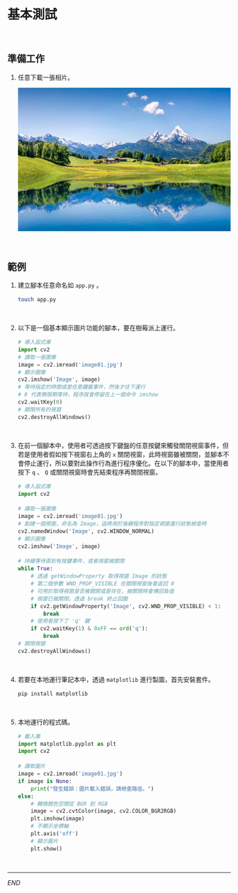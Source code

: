 # 基本測試

<br>

## 準備工作

1. 任意下載一張相片。

    ![](images/img_06.png)

<br>

## 範例

1. 建立腳本任意命名如 `app.py` 。

    ```bash
    touch app.py
    ```

<br>

2. 以下是一個基本顯示圖片功能的腳本，要在樹莓派上運行。

    ```python
    # 導入函式庫
    import cv2
    # 讀取一張圖像
    image = cv2.imread('image01.jpg')
    # 顯示圖像
    cv2.imshow('Image', image)
    # 等待指定的時間或是任意鍵盤事件，然後才往下運行
    # 0 代表無限期等待，程序就會停留在上一個命令 imshow
    cv2.waitKey(0)
    # 關閉所有的視窗
    cv2.destroyAllWindows()
    ```

<br>

3. 在前一個腳本中，使用者可透過按下鍵盤的任意按鍵來觸發關閉視窗事件，但若是使用者假如按下視窗右上角的 `x` 關閉視窗，此時視窗雖被關閉，並腳本不會停止運行，所以要對此操作行為進行程序優化。在以下的腳本中，當使用者按下 `q` 、 `Q` 或關閉視窗時會先結束程序再關閉視窗。

    ```python
    # 導入函式庫
    import cv2

    # 讀取一張圖像
    image = cv2.imread('image01.jpg')
    # 創建一個視窗，命名為 Image，這將用於後續程序對指定視窗進行狀態檢查時
    cv2.namedWindow('Image', cv2.WINDOW_NORMAL)
    # 顯示圖像
    cv2.imshow('Image', image)

    # 持續等待直到有按鍵事件，或者視窗被關閉
    while True:
        # 透過 getWindowProperty 取得視窗 Image 的狀態
        # 第二個參數 WND_PROP_VISIBLE 在關閉視窗後會返回 0
        # 可用於取得視窗是否被關閉或是存在，被關閉時會傳回負值
        # 視窗已被關閉，透過 break 終止回圈
        if cv2.getWindowProperty('Image', cv2.WND_PROP_VISIBLE) < 1:
            break
        # 使用者按下了 'q' 鍵
        if cv2.waitKey(1) & 0xFF == ord('q'):
            break
    # 關閉視窗
    cv2.destroyAllWindows()
    ```

<br>

4. 若要在本地運行筆記本中，透過 `matplotlib` 進行製圖，首先安裝套件。

    ```bash
    pip install matplotlib
    ```

<br>

5. 本地運行的程式碼。

    ```python
    # 載入庫
    import matplotlib.pyplot as plt
    import cv2
    
    # 讀取圖片
    image = cv2.imread('image01.jpg')
    if image is None:
        print("發生錯誤：圖片載入錯誤，請檢查路徑。")
    else:
        # 轉換顏色空間從 BGR 到 RGB
        image = cv2.cvtColor(image, cv2.COLOR_BGR2RGB)
        plt.imshow(image)
        # 不顯示坐標軸
        plt.axis('off')  
        # 顯示圖片
        plt.show()
    ```

<br>

---

_END_